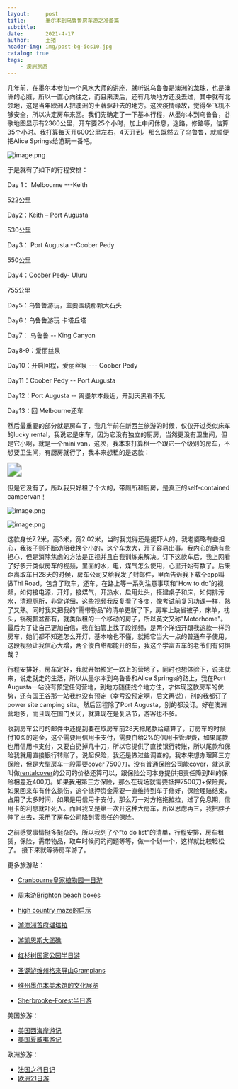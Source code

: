 ```yaml
---
layout:     post
title:      墨尔本到乌鲁鲁房车游之准备篇
subtitle:   
date:       2021-4-17
author:     土猪
header-img: img/post-bg-ios10.jpg
catalog: true
tags:
    - 澳洲旅游
---
```





几年前，在墨尔本参加一个风水大师的讲座，就听说乌鲁鲁是澳洲的龙珠，也是澳洲的心脏，所以一直心向往之，而且来澳后，还有几块地方还没去过，其中就有北领地，这是当年欧洲人把澳洲的土著驱赶去的地方。这次疫情缘故，觉得坐飞机不够安全，所以决定房车来回。我们先确定了一下基本行程，从墨尔本到乌鲁鲁，谷歌地图显示有2360公里，开车要25个小时，加上中间休息，迷路，修路等，估算35个小时。我打算每天开600公里左右，4天开到。那么既然去了乌鲁鲁，就顺便把Alice Springs给游玩一番吧。



![image.png](https://images.hive.blog/DQmcsKWodbyEB9XRrL5NHhhsDXCrEdVxwFVS8Q2Jy74vXCU/image.png)



于是就有了如下的行程安排：

Day 1： Melbourne ---Keith

522公里 

Day2：Keith  – Port Augusta

530公里

Day3： Port Augusta --Coober Pedy

550公里

Day4：Coober Pedy- Uluru

755公里

Day5：乌鲁鲁游玩，主要围绕那颗大石头

Day6：乌鲁鲁游玩  卡塔丘塔

Day7： 乌鲁鲁 -- King Canyon

Day8-9：爱丽丝泉

Day10：开启回程，爱丽丝泉  --- Coober Pedy

Day11：Coober Pedy -- Port Augusta

Day12：Port Augusta -- 离墨尔本最近，开到天黑看不见

Day13：回 Melbourne还车



然后最重要的部分就是房车了，我几年前在新西兰旅游的时候，仅仅开过类似床车的lucky rental，我说它是床车，因为它没有独立的厨房，当然更没有卫生间，但是它小啊，就是一个mini van，这次，我本来打算租一个跟它一个级别的房车，不想要卫生间，有厨房就行了，我本来想租的是这款：

<img src="https://res.cloudinary.com/thl/image/upload/f_auto,q_80,w_285/v1541470867/rentals/britz/vehicles/ob5cdpsnh1toc8ejpagm.jpg" style="zoom:200%;" />



但是它没有了，所以我只好租了个大的，带厕所和厨房，是真正的self-contained campervan！

![image.png](https://images.hive.blog/DQmTD3Yhj6rXH178omsdzVrPm26QpwRo3dAkXQw7A3aFyk6/image.png)

![image.png](https://images.hive.blog/DQmXVfgbym8J5G4zUT9xh28duVu8kz12oStpEFdW9gzwkAj/image.png)

这款身长7.2米，高3米，宽2.02米，当时我觉得还是挺吓人的，我老婆略有些担心，我孩子则不断劝阻我换个小的，这个车太大，开了容易出事。我内心的确有些担心，但是消除焦虑的方法是正视并且自我训练来解决。订下这款车后，我上网看了好多开类似房车的视频，里面的水，电，煤气怎么使用，心里开始有数了。后来距离取车日28天的时候，房车公司又给我发了封邮件，里面告诉我下载个app叫做Thl Road，包含了取车，还车，在路上等一系列注意事项和“How to do”的视频，如何接电源，开灯，接煤气，开热水，启用灶头，搭建桌子和床，如何排污水，清理厕所，非常详细，这些视频我反复看了多变，像考试前复习功课一样，熟了又熟。同时我又把我的“需带物品”的清单更新了下，房车上缺省被子，床单，枕头，锅碗瓢盆都有，就类似租的一个移动的房子，所以英文又称"Motorhome"。最后为了让自己更加自信，我在油管上找了段视频，是两个洋妞开跟我这款一样的房车，她们都不知道怎么开灯，基本啥也不懂，就把它当大一点的普通车子使用，这段视频让我信心大增，两个傻白甜都能开的车，我这个学富五车的老爷们有何惧哉？



行程安排好，房车定好，我就开始预定一路上的营地了，同时也想体验下，说来就来，说走就走的生活，所以从墨尔本到乌鲁鲁和Alice Springs的路上，我在Port Augusta一站没有预定任何营地，到地方随便找个地方住，才体现这款房车的优势，还有国王谷那一站我也没有预定（幸亏没预定啊，后文再说），别的我都订了power site camping site。然后回程除了Port Augusta，别的都没订。好在澳洲营地多，而且现在国门关闭，就算现在是复活节，游客也不多。



收到房车公司的邮件中还提到要在取房车前28天把尾款给结算了，订房车的时候付10%的定金，这个需要用信用卡支付，需要白给2%的信用卡管理费，如果尾款也用信用卡支付，又要白扔掉几十刀，所以它提供了直接银行转账，所以尾款和保险我就用直接银行转账了。说起保险，我还是做过些调查的，我本来想办理第三方保险，但是大型房车一般需要cover 7500刀，没有普通保险公司能cover，就这家叫做[rentalcover](https://www.rentalcover.com/en-us/motorhome-excess-coverage)的公司的价格还算可以，跟保险公司本身提供把责任降到Nil的保险相差近400刀。如果我用第三方保险，那么在现场就需要抵押7500刀+保险费，如果回来车有什么损伤，这个抵押资金需要一直维持到车子修好，保险理赔结束，占用了太多时间，如果是用信用卡支付，那么万一对方拖拖拉拉，过了免息期，信用卡的利息就吓死人。而且我又是第一次开这种大房车，所以思虑再三，我把脖子伸了出去，采用了房车公司降到零责任的保险。





之前感觉事情挺多挺杂的，所以我列了个“to do list"的清单，行程安排，房车租赁，保险，需带物品，取车时候问的问题等等，做一个划一个，这样就比较轻松了。 接下来就等待房车游了。










更多旅游贴：

- [Cranbourne皇家植物园一日游](http://livinginau.life/2020/03/12/Cranbourne%E7%9A%87%E5%AE%B6%E6%A4%8D%E7%89%A9%E5%9B%AD%E4%B8%80%E6%97%A5%E6%B8%B8/)

- [周末游Brighton beach boxes](http://livinginau.life/2018/10/11/%E5%91%A8%E6%9C%AB%E6%B8%B8Brighton-beach-boxes/)
- 
  [high country maze的启示](http://livinginau.life/2018/02/16/high-country-maze%E7%9A%84%E5%90%AF%E7%A4%BA/)

- 
  [游澳洲首府堪培拉](http://livinginau.life/2018/01/16/%E6%B8%B8%E6%BE%B3%E6%B4%B2%E9%A6%96%E5%BA%9C%E5%A0%AA%E5%9F%B9%E6%8B%89/)

- [游凯恩斯大堡礁](http://livinginau.life/2018/01/10/%E6%B8%B8%E5%87%AF%E6%81%A9%E6%96%AF%E5%A4%A7%E5%A0%A1%E7%A4%81/)

- [红杉树国家公园半日游](http://livinginau.life/2020/02/23/%E7%BA%A2%E6%9D%89%E6%A0%91%E5%9B%BD%E5%AE%B6%E5%85%AC%E5%9B%AD%E5%8D%8A%E6%97%A5%E6%B8%B8/)

- [圣诞游维州格来屏山Grampians](http://livinginau.life/2018/12/24/%E5%9C%A3%E8%AF%9E%E6%97%85%E6%B8%B8-%E6%BE%B3%E5%A4%A7%E5%88%A9%E4%BA%9A%E7%BB%B4%E5%B7%9EGrampians/)

- [维州墨尔本美术馆的文化展览](http://livinginau.life/2020/03/20/Follow-me-to-the-exhibition-in-National-Gallery-of-Victoria/)

- [Sherbrooke-Forest半日游](http://livinginau.life/2020/03/17/Sherbrooke-Forest%E5%8D%8A%E6%97%A5%E6%B8%B8/)


美国旅游：

- [美国西海岸游记](http://livinginau.life/2017/10/11/%E7%BE%8E%E5%9B%BD%E8%A5%BF%E6%B5%B7%E5%B2%B8%E6%B8%B8%E8%AE%B0/)
- [美国夏威夷游记](http://livinginau.life/2020/01/31/%E7%BE%8E%E5%9B%BD%E5%A4%8F%E5%A8%81%E5%A4%B7%E6%B8%B8%E8%AE%B0/)


欧洲旅游：

- [法国之行日记](http://livinginau.life/2005/04/23/%E6%B3%95%E5%9B%BD%E4%B9%8B%E6%B8%B8/)
- [欧洲21日游](http://livinginau.life/2019/02/22/%E6%AC%A7%E6%B4%B221%E6%97%A5%E6%B8%B8%E5%87%86%E5%A4%87%E7%AF%87/)



